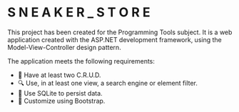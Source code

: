 <h1> S N E A K E R _ S T O R E </h1>

This project has been created for the Programming Tools subject.
It is a web application created with the ASP.NET development framework, using the Model-View-Controller design pattern.

The application meets the following requirements:
- 📝 Have at least two C.R.U.D.
- 🔍 Use, in at least one view, a search engine or element filter.
- 💾 Use SQLite to persist data.
- 💄 Customize using Bootstrap.
